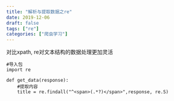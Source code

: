 ```yaml
---
title: "解析与提取数据之re"
date: 2019-12-06
draft: false
tags: ["re"]
categories: ["爬虫学习"]
---
```


对比xpath, re对文本结构的数据处理更加灵活
```
#导入包
import re

def get_data(response):
    #提取内容
    title = re.findall("^<span>(.*?)</span>",response, re.S)
```
